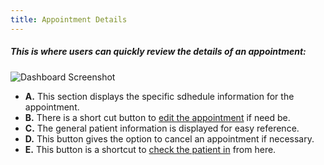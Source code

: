 ```yaml
---
title: Appointment Details
---
```



##### This is where users can quickly review the details of an appointment: 

![Dashboard Screenshot](/screenPrints/AptView.png)

- **A.** This section displays the specific sdhedule information for the appointment.
- **B.** There is a short cut button to [edit the appointment](/appointments/add_edit/) if need be.
- **C.** The general patient information is displayed for easy reference.
- **D.** This button gives the option to cancel an appointment if necessary.
- **E.** This button is a shortcut to [check the patient in](/appointments/checkin/) from here.
